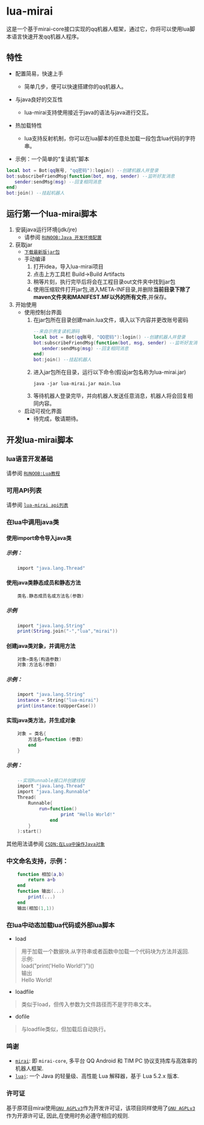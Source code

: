 # lua-mirai
 这是一个基于mirai-core接口实现的qq机器人框架，通过它，你将可以使用lua脚本语言快速开发qq机器人程序。

## 特性

* 配置简易，快速上手
    - 简单几步，便可以快速搭建你的qq机器人。
* 与java良好的交互性
    - lua-mirai支持使用接近于java的语法与java进行交互。
* 热加载特性
    - lua支持反射机制，你可以在lua脚本的任意处加载一段包含lua代码的字符串。

* 示例：一个简单的“复读机”脚本

 ``` LUA
local bot = Bot(qq账号, "qq密码"):login() --创建机器人并登录
bot:subscribeFriendMsg(function(bot, msg, sender) --监听好友消息
    sender:sendMsg(msg) --回复相同消息
end) 
bot:join() --挂起机器人
```


## 运行第一个lua-mirai脚本

1. 安装java运行环境(jdk/jre)
    - 请参阅 [`RUNOOB:Java 开发环境配置`](https://www.runoob.com/java/java-environment-setup.html)
2. 获取jar
    - [`下载最新版jar包`](https://github.com/only52607/lua-mirai/releases)
    - 手动编译
        1. 打开idea，导入lua-mirai项目
        2. 点击上方工具栏 Build->Build Artifacts
        3. 稍等片刻，执行完毕后将会在工程目录out文件夹中找到jar包
        4. 使用压缩软件打开jar包,进入META-INF目录,并删除**当前目录下除了maven文件夹和MANIFEST.MF以外的所有文件**,并保存。
3. 开始使用
    - 使用控制台界面
        1. 在jar包所在目录创建main.lua文件，填入以下内容并更改账号密码
            ```LUA
            --来自示例复读机源码
            local bot = Bot(qq账号, "QQ密码"):login() --创建机器人并登录
            bot:subscribeFriendMsg(function(bot, msg, sender) --监听好友消息
               sender:sendMsg(msg) --回复相同消息
            end) 
            bot:join() --挂起机器人
            ```
        2. 进入jar包所在目录，运行以下命令(假设jar包名称为lua-mirai.jar)
            ```
            java -jar lua-mirai.jar main.lua
            ```
        3. 等待机器人登录完毕，并向机器人发送任意消息，机器人将会回复相同内容。
    - 启动可视化界面
        - 待完成，敬请期待。


## 开发lua-mirai脚本

### lua语言开发基础

请参阅 [`RUNOOB:Lua教程`](https://www.runoob.com/lua/lua-tutorial.html)

### 可用API列表

请参阅 [`lua-mirai api列表`](/docs/apis.md)

### 在lua中调用java类

#### 使用import命令导入java类
##### 示例：
``` lua
    import "java.lang.Thread" 
```

#### 使用java类静态成员和静态方法
``` lua
    类名.静态成员名或方法名(参数)
```
##### 示例
``` lua
    import "java.lang.String"
    print(String.join("-","lua","mirai"))
```

#### 创建java类对象，并调用方法
``` lua
    对象=类名(构造参数)
    对象:方法名(参数)
```
    
##### 示例：
``` lua
    import "java.lang.String"
    instance = String("lua-mirai")
    print(instance:toUpperCase())
```

#### 实现java类方法，并生成对象
``` lua
    对象 = 类名{
        方法名=function (参数)
        end
    }
```
    
##### 示例：
``` lua
    --实现Runnable接口并创建线程
    import "java.lang.Thread"
    import "java.lang.Runnable"
    Thread(
        Runnable{
            run=function()
                    print "Hello World!"
                end
        }
    ):start()
```


其他用法请参阅 [`CSDN:在Lua中操作Java对象`](https://blog.csdn.net/lgj123xj/article/details/81677036)

### 中文命名支持，示例：
``` lua
    function 相加(a,b)
        return a+b
    end
    function 输出(...)
        print(...)
    end
    输出(相加(1,1))
```

### 在lua中动态加载lua代码或外部lua脚本   
 
* load   
> 用于加载一个数据块.从字符串或者函数中加载一个代码块为方法并返回.   
> 示例:   
>  load("print('Hello World!')")()   
> 输出   
> Hello World!
* loadfile   
> 类似于load，但传入参数为文件路径而不是字符串文本。
* dofile   
> 与loadfile类似，但加载后自动执行。

### 鸣谢

 - [`mirai`](https://github.com/mamoe/mirai): 即 `mirai-core`, 多平台 QQ Android 和 TIM PC 协议支持库与高效率的机器人框架.
 - [`luaj`](https://github.com/luaj/luaj): 一个 Java 的轻量级、高性能 Lua 解释器，基于 Lua 5.2.x 版本.

### 许可证

基于原项目mirai使用[`GNU AGPLv3`](https://choosealicense.com/licenses/agpl-3.0/)作为开发许可证，该项目同样使用了[`GNU AGPLv3`](https://choosealicense.com/licenses/agpl-3.0/) 作为开源许可证, 因此,在使用时务必遵守相应的规则.  
